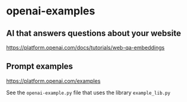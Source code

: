 # openai-examples

## AI that answers questions about your website

https://platform.openai.com/docs/tutorials/web-qa-embeddings

## Prompt examples

https://platform.openai.com/examples

See the `openai-example.py` file that uses the library `example_lib.py`

